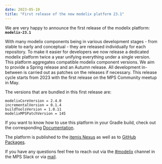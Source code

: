 ```yaml
---
date: 2023-05-10
title: "First release of the new modelix platform 23.1"
---
```


We are very happy to announce the first release of the modelix platform: **`modelix-23.1`**

With many modelix components being in various development stages - from stable to early and conceptual - they are released individually for each repository.
To make it easier for developers we now release a dedicated modelix platform twice a year unifying everything under a single version.
This platform aggregates compatible modelix component versions.
We aim to provide a Spring release and an Autumn release.
All development in-between is carried out as patches on the releases if necessary.
This release cycle starts from 2023 with the first release on the MPS Community meetup in May.

The versions that are bundled in this first release are:

```
modelixCoreVersion = 2.4.0
incrementalVersion = 0.1.4
buildToolsVersion = 1.0.11
modelixMPSPatchVersion = 145
```

If you want to know how to use this platform in your Gradle build, check out the corresponding [Documentation](https://docs.modelix.org/modelix/latest/platform/howto/usage-platform.html).

The platform is published to the [itemis Nexus](https://artifacts.itemis.cloud/#browse/browse:maven-mps:org%2Fmodelix%2Fplatform%2Fmaven-metadata.xml) as well as to [GitHub Packages](https://github.com/orgs/modelix/packages?repo_name=modelix.platform).



If you have any questions feel free to reach out via the [#modelix](https://jetbrains-mps.slack.com/archives/C01ADCD6VSM) channel in the MPS Slack or via [mail](mailto:modelix@itemis.com).
